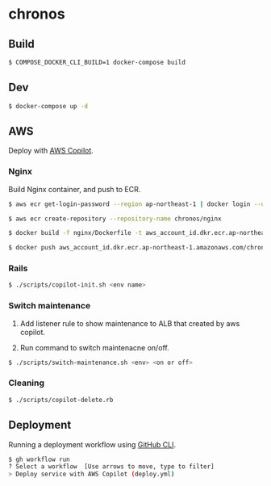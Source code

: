 # chronos

## Build

```sh
$ COMPOSE_DOCKER_CLI_BUILD=1 docker-compose build
```

## Dev

```sh
$ docker-compose up -d
```

## AWS

Deploy with [AWS Copilot](https://aws.github.io/copilot-cli/).

### Nginx

Build Nginx container, and push to ECR.

```sh
$ aws ecr get-login-password --region ap-northeast-1 | docker login --username AWS --password-stdin aws_account_id.dkr.ecr.ap-northeast-1.amazonaws.com

$ aws ecr create-repository --repository-name chronos/nginx

$ docker build -f nginx/Dockerfile -t aws_account_id.dkr.ecr.ap-northeast-1.amazonaws.com/chronos/nginx nginx

$ docker push aws_account_id.dkr.ecr.ap-northeast-1.amazonaws.com/chronos/nginx
```

### Rails

```sh
$ ./scripts/copilot-init.sh <env name>
```

### Switch maintenance

1. Add listener rule to show maintenance to ALB that created by aws copilot.

2. Run command to switch maintenacne on/off.
```sh
$ ./scripts/switch-maintenance.sh <env> <on or off>
```

### Cleaning

```sh
$ ./scripts/copilot-delete.rb
```

## Deployment

Running a deployment workflow using [GitHub CLI](https://cli.github.com/).

```sh
$ gh workflow run
? Select a workflow  [Use arrows to move, type to filter]
> Deploy service with AWS Copilot (deploy.yml)
```
